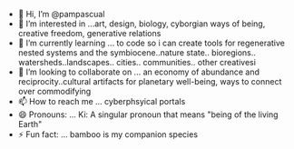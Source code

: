 - 👋 Hi, I’m @pampascual
- 👀 I’m interested in ...art, design, biology, cyborgian ways of being, creative freedom, generative relations
- 🌱 I’m currently learning ... to code so i can create tools for regenerative nested systems and the symbiocene..nature state.. bioregions.. watersheds..landscapes.. cities.. communities.. other creativesi
- 💞️ I’m looking to collaborate on ... an economy of abundance and reciprocity..cultural artifacts for planetary well-being, ways to connect over commodifying
- 📫 How to reach me ... cyberphsyical portals
- 😄 Pronouns: ... Ki: A singular pronoun that means "being of the living Earth"
- ⚡ Fun fact: ... bamboo is my companion species

<!---
pampascual/pampascual is a ✨ special ✨ repository because its `README.md` (this file) appears on your GitHub profile.
You can click the Preview link to take a look at your changes.
--->
